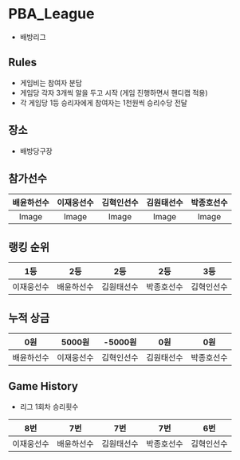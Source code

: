 # PBA_League
- 배방리그

## Rules
- 게임비는 참여자 분담
- 게임당 각자 3개씩 알을 두고 시작 (게임 진행하면서 핸디캡 적용)
- 각 게임당 1등 승리자에게 참여자는 1천원씩 승리수당 전달

## 장소
- 배방당구장

## 참가선수

|배윤하선수|이재웅선수|김혁인선수|김원태선수|박종호선수|
|:-----:|:-----:|:-----:|:-----:|:-----:|
| Image | Image | Image | Image | Image |

## 랭킹 순위
| 1등 | 2등 | 2등 | 2등 | 3등 |
|:---:|:---:|:---:|:---:|:---:|
| 이재웅선수 | 배윤하선수 | 김원태선수 | 박종호선수 | 김혁인선수 |

## 누적 상금
| 0원 | 5000원 | -5000원 | 0원 | 0원 |
|:--:|:--:|:--:|:--:|:--:|
| 배윤하선수 | 이재웅선수 | 김혁인선수 | 김원태선수 | 박종호선수 |

## Game History 
- 리그 1회차 승리횟수

| 8번 | 7번 | 7번 | 7번 | 6번 |
|:---:|:---:|:---:|:---:|:---:|
| 이재웅선수 | 배윤하선수 | 김원태선수 | 박종호선수 | 김혁인선수 |

